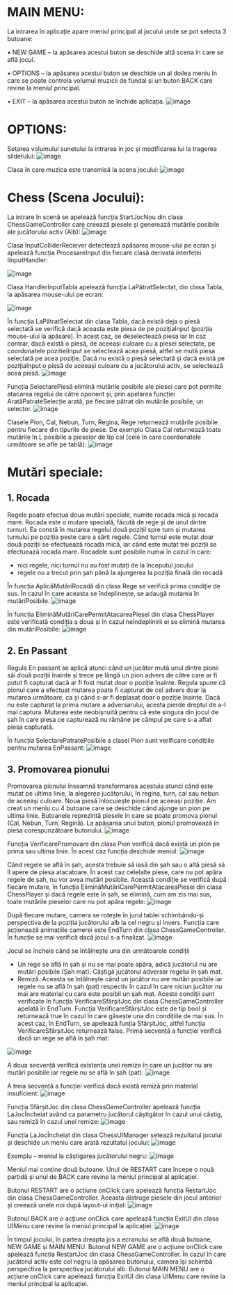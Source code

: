 # MAIN MENU:
La intrarea în aplicație apare meniul principal al jocului unde se pot selecta 3 butoane:

•	NEW GAME – la apăsarea acestui buton se deschide altă scena în care se află jocul.

•	OPTIONS – la apăsarea acestui buton se deschide un al doilea meniu în care se poate controla volumul muzicii de fundal și un buton BACK care revine la meniul principal.

•	EXIT – la apăsarea acestui buton se închide aplicația.
 ![image](https://user-images.githubusercontent.com/77692523/223123680-c9c18ab2-9b31-4620-9394-86bca6a76d50.png)
 
# OPTIONS:
Setarea volumului sunetului la intrarea in joc și modificarea lui la tragerea sliderului:
![image](https://user-images.githubusercontent.com/77692523/223123755-a9900a9e-14e0-4da3-aaf3-844cec7d4bef.png)

Clasa în care muzica este transmisă la scena jocului:
![image](https://user-images.githubusercontent.com/77692523/223123823-e5105297-a68a-46ef-8fab-e76ded833344.png)

# Chess (Scena Jocului):
La intrare în scenă se apelează funcția StartJocNou din clasa ChessGameController care creează piesele și generează mutările posibile ale jucătorului activ (Alb):
![image](https://user-images.githubusercontent.com/77692523/223123907-1d226106-ddab-480f-afc5-cb4f67cfe31c.png)

Clasa InputColliderReciever detectează apăsarea mouse-ului pe ecran și apelează funcția ProcesareInput din fiecare clasă derivată interfeței IInputHandler:

![image](https://user-images.githubusercontent.com/77692523/223123935-6189f0b7-1035-474c-8e18-3b19a292d9e0.png)

Clasa HandlerInputTabla apelează funcția LaPătratSelectat, din clasa Tabla, la apăsarea mouse-ului pe ecran:

![image](https://user-images.githubusercontent.com/77692523/223123982-c8b217db-bdc2-474f-9d48-fa6777c2ddc8.png)

În funcția LaPătratSelectat din clasa Tabla, dacă există deja o piesă selectată se verifică dacă aceasta este piesa de pe pozițiaInput (poziția mouse-ului la apăsare). În acest caz, se deselectează piesa iar în caz contrar, dacă există o piesă, de aceeași culoare cu a piesei selectate, pe coordonatele pozitieiInput se selectează acea piesă, altfel se mută piesa selectată pe acea poziție. Dacă nu există o piesă selectată și dacă există pe pozițiaInput o piesă de aceeași culoare cu a jucătorului activ, se selectează acea piesă.
![image](https://user-images.githubusercontent.com/77692523/223124018-b2adb4fe-1079-4972-98c9-2ef44fa44f67.png)

Funcția SelectarePiesă elimină mutările posibile ale piesei care pot permite atacarea regelui de către oponent și, prin apelarea funcției AratăPatrateSelecție arată, pe fiecare pătrat din mutările posibile, un selector.
 ![image](https://user-images.githubusercontent.com/77692523/223124077-35c18621-3c61-4c9a-91b4-4a920ba8ee06.png)
 
Clasele Pion, Cal, Nebun, Turn, Regina, Rege returnează mutările posibile pentru fiecare din tipurile de piese. De exemplu Clasa Cal returnează toate mutările în L posibile a pieselor de tip cal (cele în care coordonatele următoare se afle pe tablă): 
![image](https://user-images.githubusercontent.com/77692523/223124108-c37e7df1-39f4-4028-8c28-08c0a2865478.png)


# Mutări speciale:
## 1.	Rocada

Regele poate efectua doua mutări speciale, numite rocada mică și rocada mare. Rocada este o mutare specială, făcută de rege și de unul dintre turnuri. Ea constă în mutarea regelui două poziții spre turn și mutarea turnului pe poziția peste care a sărit regele. Când turnul este mutat doar două poziții se efectuează rocada mică, iar când este mutat trei poziții se efectuează rocada mare. Rocadele sunt posibile numai în cazul în care:
-	 nici regele, nici turnul nu au fost mutați de la începutul jocului
-	regele nu a trecut prin șah până la ajungerea la poziția finală din rocadă


În funcția AplicăMutăriRocadă din clasa Rege se verifică prima condiție de sus. În cazul în care aceasta se îndeplinește, se adaugă mutarea în mutăriPosibile.
 ![image](https://user-images.githubusercontent.com/77692523/223124173-c3c9ed68-de03-4cbd-a85b-7c2da7044b42.png)
 
În funcția EliminăMutăriCarePermitAtacareaPiesei din clasa ChessPlayer este verificată condiția a doua și în cazul neîndeplinirii ei se elimină mutarea din mutăriPosibile:
![image](https://user-images.githubusercontent.com/77692523/223124223-8c24dfb2-f559-4f08-9e99-1f5c87adc8f8.png)


## 2.	En Passant

Regula En passant se aplică atunci când un jucător mută unul dintre pionii săi două poziții înainte și trece pe lângă un pion advers de către care ar fi putut fi capturat dacă ar fi fost mutat doar o poziție înainte. Regula spune că pionul care a efectuat mutarea poate fi capturat de cel advers doar la mutarea următoare, ca și când s-ar fi deplasat doar o poziție înainte. Dacă nu este capturat la prima mutare a adversarului, acesta pierde dreptul de a-l mai captura.
Mutarea este neobișnuită pentru că este singura din jocul de șah în care piesa ce capturează nu rămâne pe câmpul pe care s-a aflat piesa capturată.

În funcția SelectarePatratePosibile a clasei Pion sunt verificare condițiile pentru mutarea EnPassant:
 ![image](https://user-images.githubusercontent.com/77692523/223124306-be363a8a-16de-4ad4-9f6e-bf712e9086d8.png)
 

## 3.	Promovarea pionului

Promovarea pionului înseamnă transformarea acestuia atunci când este mutat pe ultima linie, la alegerea jucătorului, în regina, turn, cal sau nebun de aceeași culoare. Noua piesă înlocuiește pionul pe aceeași poziție.
Am creat un meniu cu 4 butoane care se deschide când ajunge un pion pe ultima linie. Butoanele reprezintă piesele în care se poate promova pionul (Cal, Nebun, Turn, Regină). La apăsarea unui buton, pionul promovează în piesa corespunzătoare butonului. 
 ![image](https://user-images.githubusercontent.com/77692523/223124351-1b98d539-baeb-4876-8949-e9c1c3426acd.png)
 
Funcția VerificarePromovare din clasa Pion verifică dacă există un pion pe prima sau ultima linie. În acest caz funcția deschide meniul:
 ![image](https://user-images.githubusercontent.com/77692523/223124375-81a354f4-3ec3-42ad-a135-1c50de7a808a.png)
 
Când regele se află în șah, acesta trebuie să iasă din șah sau o altă piesă să îl apere de piesa atacatoare. În acest caz celelalte piese, care nu pot apăra regele de șah, nu vor avea mutări posibile. Această condiție se verifică după fiecare mutare, în funcția EliminăMutăriCarePermitAtacareaPiesei din clasa ChessPlayer și dacă regele este în șah, se elimină, cum am zis mai sus, toate mutările pieselor care nu pot apăra regele:
 ![image](https://user-images.githubusercontent.com/77692523/223124414-2c2aaaaf-e532-4e73-8cb0-c1d2d12cade0.png)
 
După fiecare mutare, camera se rotește în jurul tablei schimbându-și perspectiva de la poziția jucătorului alb la cel negru și invers. Funcția care acționează animațiile camerei este EndTurn din clasa ChessGameController. În funcție se mai verifică dacă jocul s-a finalizat.
 ![image](https://user-images.githubusercontent.com/77692523/223124440-15fbd7ea-5e2c-4095-8077-5327874fd133.png)
 
Jocul se încheie când se întâlnește una din următoarele condiții
-	Un rege se află în șah și nu se mai poate apăra, adică jucătorul nu are mutări posibile (Șah mat). Câștigă jucătorul adversar regelui în șah mat.
-	Remiză. Aceasta se întâlnește când un jucător nu are mutări posibile iar regele nu se află în șah (pat) respectiv în cazul în care niciun jucător nu mai are material cu care este posibil un șah mat.
Aceste condiții sunt verificate în funcția VerificareSfârșitJoc din clasa ChessGameController apelată în EndTurn. Funcția VerificareSfârșitJoc este de tip bool și returnează true în cazul în care găsește una din condițiile de mai sus. În acest caz, în EndTurn, se apelează funția SfârșitJoc, altfel funcția VerificareSfârșitJoc returnează false. Prima secvență a funcției verifică dacă un rege se află în șah mat:

 ![image](https://user-images.githubusercontent.com/77692523/223124487-c2c5037a-5716-4e57-9712-4d4e780d629a.png)
 
A doua secvență verifică existența unei remize în care un jucător nu are mutări posibile iar regele nu se află în șah (pat):
 ![image](https://user-images.githubusercontent.com/77692523/223124506-4531df64-7060-4eff-9da0-bd8a5ce86aef.png)
 
A treia secvență a funcției verifică dacă există remiză prin material insuficient:
 ![image](https://user-images.githubusercontent.com/77692523/223124534-102f1709-2355-4770-a4f4-1cba15b88738.png)

Funcția SfârșitJoc din clasa ChessGameController apelează funcția LaJocÎncheiat având ca parametru jucătorul câștigător în cazul unui câștig, sau remiză în cazul unei remize: 
 ![image](https://user-images.githubusercontent.com/77692523/223124593-a95237d7-2f64-4b31-88fd-14d53576176d.png)
 
Funcția LaJocÎncheiat din clasa ChessUIManager setează rezultatul jocului și deschide un meniu care arată rezultatul jocului:
 ![image](https://user-images.githubusercontent.com/77692523/223124630-c247daf4-4136-4b6a-8465-aee8e9b5df1f.png)
 
Exemplu – meniul la câștigarea jucătorului negru:
 ![image](https://user-images.githubusercontent.com/77692523/223124666-d5bcd47c-7ffb-4b5a-81fa-485173079f28.png)
 
Meniul mai conține două butoane. Unul de RESTART care începe o nouă partidă și unul de BACK care revine la meniul principal al aplicației.




Butonul RESTART are o acțiune onClick care apelează funcția RestartJoc din clasa ChessGameController. Aceasta distruge piesele din jocul anterior și creează unele noi după layout-ul inițial:
 ![image](https://user-images.githubusercontent.com/77692523/223124708-28c11d55-3e26-4062-8391-797a3160b0e8.png)
 
Butonul BACK are o acțiune onClick care apelează funcția ExitUI din clasa UIMenu care revine la meniul principal la aplicației:
 ![image](https://user-images.githubusercontent.com/77692523/223124731-bce68657-2e78-4ca6-bdc6-0dee60a61af8.png)
 
În timpul jocului, în partea dreapta jos a ecranului se află două butoane, NEW GAME și MAIN MENU. Butonul NEW GAME are o acțiune onClick care apelează funcția RestartJoc din clasa ChessGameController. În cazul în care jucătorul activ este cel negru la apăsarea butonului, camera își schimbă perspectiva la perspectiva jucătorului alb. Butonul MAIN MENU are o acțiune onClick care apelează funcția ExitUI din clasa UIMenu care revine la meniul principal la aplicației.
